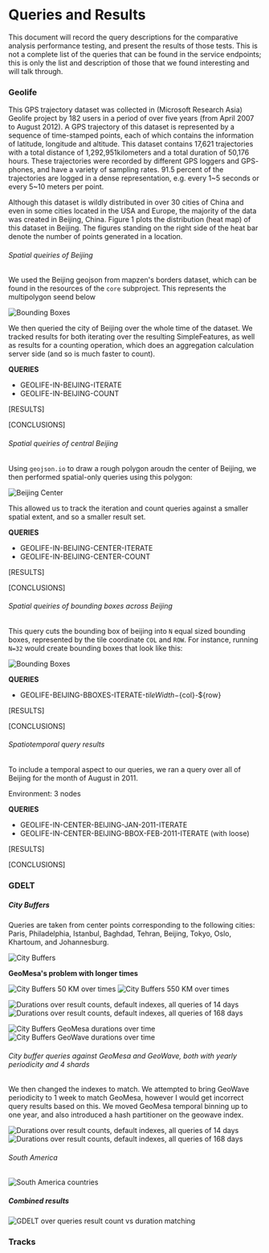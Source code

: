 # Queries and Results

This document will record the query descriptions for the comparative analysis performance testing, and present the results of those tests. This is not a complete list of the queries that can be found in the service endpoints; this is only the list and description of those that we found interesting and will talk through.

### Geolife

This GPS trajectory dataset was collected in (Microsoft Research Asia) Geolife project by 182 users in a period of over five years (from April 2007 to August 2012). A GPS trajectory of this dataset is represented by a sequence of time-stamped points, each of which contains the information of latitude, longitude and altitude. This dataset contains 17,621 trajectories with a total distance of 1,292,951kilometers and a total duration of 50,176 hours. These trajectories were recorded by different GPS loggers and GPS- phones, and have a variety of sampling rates. 91.5 percent of the trajectories are logged in a dense representation, e.g. every 1~5 seconds or every 5~10 meters per point.

Although this dataset is wildly distributed in over 30 cities of China and even in some cities located in the USA and Europe, the majority of the data was created in Beijing, China. Figure 1 plots the distribution (heat map) of this dataset in Beijing. The figures standing on the right side of the heat bar denote the number of points generated in a location.

###### Spatial queiries of Beijing

We used the Beijing geojson from mapzen's borders dataset, which can be found in the resources of the `core` subproject. This represents the multipolygon seend below

![Bounding Boxes](img/beijing-poly.png)

We then queried the city of Beijing over the whole time of the dataset. We tracked results for both iterating over the resulting SimpleFeatures, as well as results for a counting operation, which does an aggregation calculation server side (and so is much faster to count).

__QUERIES__
- GEOLIFE-IN-BEIJING-ITERATE
- GEOLIFE-IN-BEIJING-COUNT

[RESULTS]

[CONCLUSIONS]

###### Spatial queiries of central Beijing

Using `geojson.io` to draw a rough polygon aroudn the center of Beijing, we then performed spatial-only queries using this polygon:

![Beijing Center](img/beijing-center.png)

This allowed us to track the iteration and count queries against a smaller spatial extent, and so a smaller result set.

__QUERIES__
- GEOLIFE-IN-BEIJING-CENTER-ITERATE
- GEOLIFE-IN-BEIJING-CENTER-COUNT

[RESULTS]

[CONCLUSIONS]

###### Spatial queiries of bounding boxes across Beijing

This query cuts the bounding box of beijing into `N` equal sized bounding boxes, represented by the tile coordinate `COL` and `ROW`. For instance, running `N=32` would create bounding boxes that look like this:

![Bounding Boxes](img/BEIJING-BBOX-32.png)

__QUERIES__
- GEOLIFE-BEIJING-BBOXES-ITERATE-${tileWidth}-${col}-${row}

[RESULTS]

[CONCLUSIONS]

###### Spatiotemporal query results

To include a temporal aspect to our queries, we ran a query over all of Beijing for the month of August in 2011.

Environment: 3 nodes

__QUERIES__
- GEOLIFE-IN-CENTER-BEIJING-JAN-2011-ITERATE
- GEOLIFE-IN-CENTER-BEIJING-BBOX-FEB-2011-ITERATE (with loose)


[RESULTS]

[CONCLUSIONS]

### GDELT

##### City Buffers

Queries are taken from center points corresponding to the following cities: Paris, Philadelphia, Istanbul, Baghdad, Tehran, Beijing, Tokyo, Oslo, Khartoum, and Johannesburg.

![City Buffers](img/gdelt/paris-city-buffers.png)


__GeoMesa's problem with longer times__


![City Buffers 50 KM over times](img/gdelt/50-KM_duration_not_0_results_city_without_outliers.png)
![City Buffers 550 KM over times](img/gdelt/550-KM_duration_not_0_results_city_without_outliers.png)

![Durations over result counts, default indexes, all queries of 14 days](img/gdelt/014-days-default.png)
![Durations over result counts, default indexes, all queries of 168 days](img/gdelt/168-days-default.png)

![City Buffers GeoMesa durations over time](img/gdelt/GM_durations_over_time.png)
![City Buffers GeoWave durations over time](img/gdelt/GW_durations_over_time.png)


###### City buffer queries against GeoMesa and GeoWave, both with yearly periodicity and 4 shards

We then changed the indexes to match.
We attempted to bring GeoWave periodicity to 1 week to match GeoMesa, however I would get incorrect query results based on this.
We moved GeoMesa temporal binning up to one year, and also introduced a hash partitioner on the geowave index.

![Durations over result counts, default indexes, all queries of 14 days](img/gdelt/014-days-matching.png)
![Durations over result counts, default indexes, all queries of 168 days](img/gdelt/168-days-matching.png)

###### South America

![South America countries](img/gdelt/south-america-countries.png)

##### Combined results

![GDELT over queries result count vs duration matching](img/gdelt/GDELT-over-queries-result-count-vs-duration-matching.png)

### Tracks
